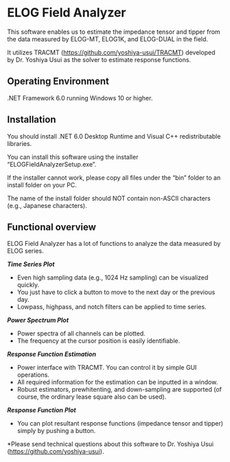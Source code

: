 # ELOG Field Analyzer
This software enables us to estimate the impedance tensor and tipper from the data measured by ELOG-MT, ELOG1K, and ELOG-DUAL in the field.

It utilizes TRACMT (https://github.com/yoshiya-usui/TRACMT) developed by Dr. Yoshiya Usui as the solver to estimate response functions.

## Operating Environment
.NET Framework 6.0 running Windows 10 or higher.

## Installation
You should install .NET 6.0 Desktop Runtime and Visual C++ redistributable libraries.

You can install this software using the installer “ELOGFieldAnalyzerSetup.exe”.

If the installer cannot work, please copy all files under the “bin” folder to an install folder on your PC. 

The name of the install folder should NOT contain non-ASCII characters (e.g., Japanese characters).

## Functional overview
ELOG Field Analyzer has a lot of functions to analyze the data measured by ELOG series.

_**Time Series Plot**_

* Even high sampling data (e.g., 1024 Hz sampling) can be visualized quickly.
* You just have to click a button to move to the next day or the previous day.
* Lowpass, highpass, and notch filters can be applied to time series.

_**Power Spectrum Plot**_

* Power spectra of all channels can be plotted.
* The frequency at the cursor position is easily identifiable.

_**Response Function Estimation**_

* Power interface with TRACMT. You can control it by simple GUI operations.
* All required information for the estimation can be inputted in a window.
* Robust estimators, prewhitenting, and down-sampling are supported (of course, the ordinary lease square also can be used).

_**Response Function Plot**_

* You can plot resultant response functions (impedance tensor and tipper) simply by pushing a button.

*Please send technical questions about this software to Dr. Yoshiya Usui (https://github.com/yoshiya-usui). 
